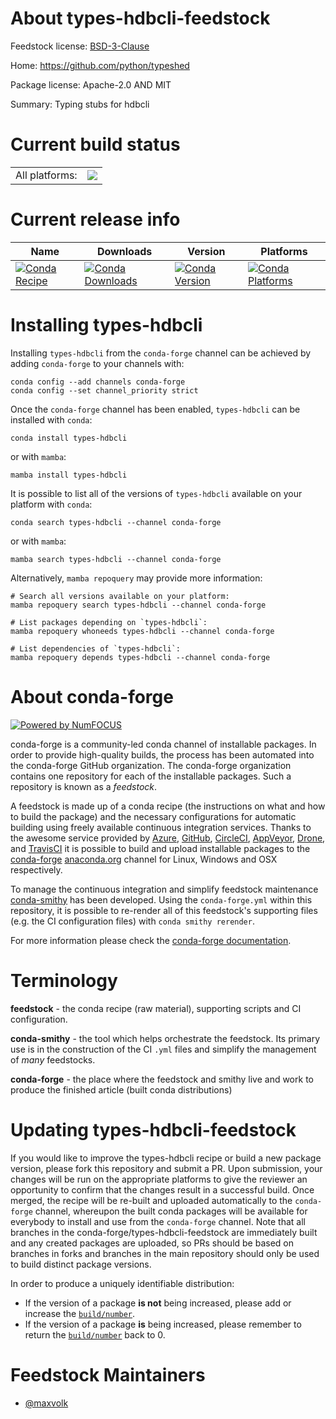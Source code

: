 About types-hdbcli-feedstock
============================

Feedstock license: [BSD-3-Clause](https://github.com/conda-forge/types-hdbcli-feedstock/blob/main/LICENSE.txt)

Home: https://github.com/python/typeshed

Package license: Apache-2.0 AND MIT

Summary: Typing stubs for hdbcli

Current build status
====================


<table><tr><td>All platforms:</td>
    <td>
      <a href="https://dev.azure.com/conda-forge/feedstock-builds/_build/latest?definitionId=21817&branchName=main">
        <img src="https://dev.azure.com/conda-forge/feedstock-builds/_apis/build/status/types-hdbcli-feedstock?branchName=main">
      </a>
    </td>
  </tr>
</table>

Current release info
====================

| Name | Downloads | Version | Platforms |
| --- | --- | --- | --- |
| [![Conda Recipe](https://img.shields.io/badge/recipe-types--hdbcli-green.svg)](https://anaconda.org/conda-forge/types-hdbcli) | [![Conda Downloads](https://img.shields.io/conda/dn/conda-forge/types-hdbcli.svg)](https://anaconda.org/conda-forge/types-hdbcli) | [![Conda Version](https://img.shields.io/conda/vn/conda-forge/types-hdbcli.svg)](https://anaconda.org/conda-forge/types-hdbcli) | [![Conda Platforms](https://img.shields.io/conda/pn/conda-forge/types-hdbcli.svg)](https://anaconda.org/conda-forge/types-hdbcli) |

Installing types-hdbcli
=======================

Installing `types-hdbcli` from the `conda-forge` channel can be achieved by adding `conda-forge` to your channels with:

```
conda config --add channels conda-forge
conda config --set channel_priority strict
```

Once the `conda-forge` channel has been enabled, `types-hdbcli` can be installed with `conda`:

```
conda install types-hdbcli
```

or with `mamba`:

```
mamba install types-hdbcli
```

It is possible to list all of the versions of `types-hdbcli` available on your platform with `conda`:

```
conda search types-hdbcli --channel conda-forge
```

or with `mamba`:

```
mamba search types-hdbcli --channel conda-forge
```

Alternatively, `mamba repoquery` may provide more information:

```
# Search all versions available on your platform:
mamba repoquery search types-hdbcli --channel conda-forge

# List packages depending on `types-hdbcli`:
mamba repoquery whoneeds types-hdbcli --channel conda-forge

# List dependencies of `types-hdbcli`:
mamba repoquery depends types-hdbcli --channel conda-forge
```


About conda-forge
=================

[![Powered by
NumFOCUS](https://img.shields.io/badge/powered%20by-NumFOCUS-orange.svg?style=flat&colorA=E1523D&colorB=007D8A)](https://numfocus.org)

conda-forge is a community-led conda channel of installable packages.
In order to provide high-quality builds, the process has been automated into the
conda-forge GitHub organization. The conda-forge organization contains one repository
for each of the installable packages. Such a repository is known as a *feedstock*.

A feedstock is made up of a conda recipe (the instructions on what and how to build
the package) and the necessary configurations for automatic building using freely
available continuous integration services. Thanks to the awesome service provided by
[Azure](https://azure.microsoft.com/en-us/services/devops/), [GitHub](https://github.com/),
[CircleCI](https://circleci.com/), [AppVeyor](https://www.appveyor.com/),
[Drone](https://cloud.drone.io/welcome), and [TravisCI](https://travis-ci.com/)
it is possible to build and upload installable packages to the
[conda-forge](https://anaconda.org/conda-forge) [anaconda.org](https://anaconda.org/)
channel for Linux, Windows and OSX respectively.

To manage the continuous integration and simplify feedstock maintenance
[conda-smithy](https://github.com/conda-forge/conda-smithy) has been developed.
Using the ``conda-forge.yml`` within this repository, it is possible to re-render all of
this feedstock's supporting files (e.g. the CI configuration files) with ``conda smithy rerender``.

For more information please check the [conda-forge documentation](https://conda-forge.org/docs/).

Terminology
===========

**feedstock** - the conda recipe (raw material), supporting scripts and CI configuration.

**conda-smithy** - the tool which helps orchestrate the feedstock.
                   Its primary use is in the construction of the CI ``.yml`` files
                   and simplify the management of *many* feedstocks.

**conda-forge** - the place where the feedstock and smithy live and work to
                  produce the finished article (built conda distributions)


Updating types-hdbcli-feedstock
===============================

If you would like to improve the types-hdbcli recipe or build a new
package version, please fork this repository and submit a PR. Upon submission,
your changes will be run on the appropriate platforms to give the reviewer an
opportunity to confirm that the changes result in a successful build. Once
merged, the recipe will be re-built and uploaded automatically to the
`conda-forge` channel, whereupon the built conda packages will be available for
everybody to install and use from the `conda-forge` channel.
Note that all branches in the conda-forge/types-hdbcli-feedstock are
immediately built and any created packages are uploaded, so PRs should be based
on branches in forks and branches in the main repository should only be used to
build distinct package versions.

In order to produce a uniquely identifiable distribution:
 * If the version of a package **is not** being increased, please add or increase
   the [``build/number``](https://docs.conda.io/projects/conda-build/en/latest/resources/define-metadata.html#build-number-and-string).
 * If the version of a package **is** being increased, please remember to return
   the [``build/number``](https://docs.conda.io/projects/conda-build/en/latest/resources/define-metadata.html#build-number-and-string)
   back to 0.

Feedstock Maintainers
=====================

* [@maxvolk](https://github.com/maxvolk/)

